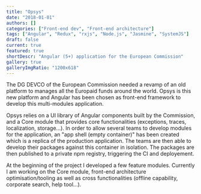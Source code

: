 ```yaml
---
title: "Opsys"
date: "2018-01-01"
authors: []
categories: ["Front-end dev", "Front-end architecture"]
tags: ["Angular", "Redux", "rxjs", "Node.js", "Jasmine", "SystemJS"]
draft: false
current: true
featured: true
shortDescr: "Angular (5+) application for the European Commission"
gallery: true
galleryImgRatio: "1200x618"
---
```


The DG DEVCO of the European Commission needed a revamp of an old platform to manages all the Europaid funds around the world.  Opsys is this new platform and Angular has been chosen as front-end framework to develop this multi-modules application.

Opsys relies on a UI library of Angular components built by the Commission, and a Core module that provides core functionalities (exceptions, traces, localization, storage...). In order to allow several teams to develop modules for the application, an "app shell (empty container)" has been created which is a replica of the production application. The teams are then able to develop their packages against this container in isolation. The packages are then published to a private npm registry, triggering the CI and deployement.

At the beginning of the project I developed a few feature modules. Currently I am working on the Core module, front-end architecture optimisation/tooling as well as cross functionalities (offline capability, corporate search, help tool...).
